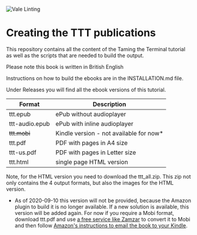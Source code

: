![Vale Linting](https://github.com/hepabolu/ttt/workflows/Linting/badge.svg)

# Creating the TTT publications

This repository contains all the content of the Taming the Terminal tutorial as well as the scripts that are needed to build the output.

Please note this book is written in British English

Instructions on how to build the ebooks are in the INSTALLATION.md file.

Under Releases you will find all the ebook versions of this tutorial.

| Format          | Description                            |
| --------------- | -------------------------------------- |
| ttt.epub        | ePub without audioplayer               |
| ttt-audio.epub  | ePub with inline audioplayer           |
| <s>ttt.mobi</s> | Kindle version - not available for now* |
| ttt.pdf         | PDF with pages in A4 size              |
| ttt-us.pdf      | PDF with pages in Letter size          |
| ttt.html        | single page HTML version               |

Note, for the HTML version you need to download the ttt_all.zip. This zip not only contains the 4 output formats, but also the images for the HTML version.

* As of 2020-09-10 this version will not be provided, because the Amazon plugin to build it is no longer available. If a new solution is available, this version will be added again. For now if you require a Mobi format, download ttt.pdf and use <a href="https://www.zamzar.com" target="_blank" rel="noopener noreferrer">a free service like Zamzar</a> to convert it to Mobi and then follow <a href="https://www.amazon.com/gp/sendtokindle/email" target="_blank" rel="noopener noreferrer">Amazon's instructions to email the book to your Kindle</a>.
